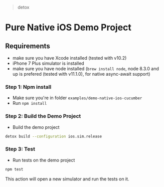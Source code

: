 > detox

# Pure Native iOS Demo Project

## Requirements

* make sure you have Xcode installed (tested with v10.2)
* iPhone 7 Plus simulator is installed
* make sure you have node installed (`brew install node`, node 8.3.0 and up is prefered (tested with v11.1.0), for native async-await support)

### Step 1: Npm install
* Make sure you're in folder `examples/demo-native-ios-cucumber`
* Run `npm install`

### Step 2: Build the Demo Project
* Build the demo project
 
 ```sh
 detox build --configuration ios.sim.release
 ```
 
### Step 3: Test
* Run tests on the demo project
 
 ```sh
npm test
 ```
 This action will open a new simulator and run the tests on it.
